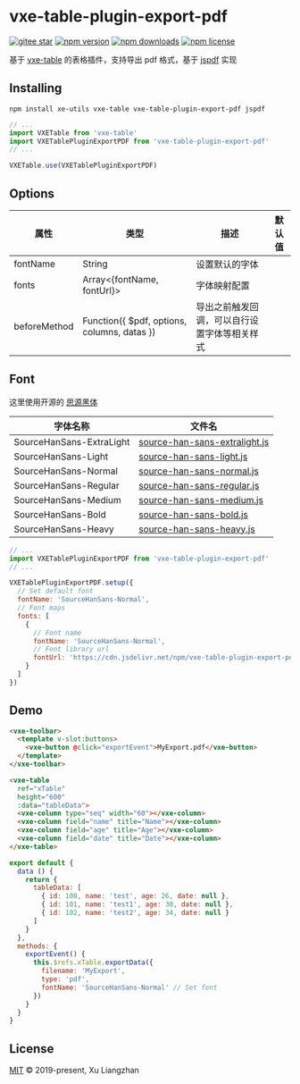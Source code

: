 # vxe-table-plugin-export-pdf

[![gitee star](https://gitee.com/x-extends/vxe-table-plugin-export-pdf/badge/star.svg?theme=dark)](https://gitee.com/x-extends/vxe-table-plugin-export-pdf/stargazers)
[![npm version](https://img.shields.io/npm/v/vxe-table-plugin-export-pdf.svg?style=flat-square)](https://www.npmjs.com/package/vxe-table-plugin-export-pdf)
[![npm downloads](https://img.shields.io/npm/dm/vxe-table-plugin-export-pdf.svg?style=flat-square)](http://npm-stat.com/charts.html?package=vxe-table-plugin-export-pdf)
[![npm license](https://img.shields.io/github/license/mashape/apistatus.svg)](LICENSE)

基于 [vxe-table](https://www.npmjs.com/package/vxe-table) 的表格插件，支持导出 pdf 格式，基于 [jspdf](https://github.com/MrRio/jsPDF) 实现

## Installing

```shell
npm install xe-utils vxe-table vxe-table-plugin-export-pdf jspdf
```

```javascript
// ...
import VXETable from 'vxe-table'
import VXETablePluginExportPDF from 'vxe-table-plugin-export-pdf'
// ...

VXETable.use(VXETablePluginExportPDF)
```

## Options

| 属性 | 类型 | 描述 | 默认值 |
|------|------|------|------|
| fontName | String | 设置默认的字体 |  |
| fonts | Array<{fontName, fontUrl}> | 字体映射配置 |  |
| beforeMethod | Function({ $pdf, options, columns, datas }) | 导出之前触发回调，可以自行设置字体等相关样式 |  |

## Font

这里使用开源的 [思源黑体](https://github.com/be5invis/source-han-sans-ttf/releases)  

| 字体名称 | 文件名 |
|------|------|
| SourceHanSans-ExtraLight | [source-han-sans-extralight.js](https://github.com/x-extends/vxe-table-plugin-export-pdf/tree/master/fonts) |
| SourceHanSans-Light | [source-han-sans-light.js](https://github.com/x-extends/vxe-table-plugin-export-pdf/tree/master/fonts) |
| SourceHanSans-Normal | [source-han-sans-normal.js](https://github.com/x-extends/vxe-table-plugin-export-pdf/tree/master/fonts) |
| SourceHanSans-Regular | [source-han-sans-regular.js](https://github.com/x-extends/vxe-table-plugin-export-pdf/tree/master/fonts) |
| SourceHanSans-Medium | [source-han-sans-medium.js](https://github.com/x-extends/vxe-table-plugin-export-pdf/tree/master/fonts) |
| SourceHanSans-Bold | [source-han-sans-bold.js](https://github.com/x-extends/vxe-table-plugin-export-pdf/tree/master/fonts) |
| SourceHanSans-Heavy | [source-han-sans-heavy.js](https://github.com/x-extends/vxe-table-plugin-export-pdf/tree/master/fonts) |

```javascript
// ...
import VXETablePluginExportPDF from 'vxe-table-plugin-export-pdf'
// ...

VXETablePluginExportPDF.setup({
  // Set default font
  fontName: 'SourceHanSans-Normal',
  // Font maps
  fonts: [
    {
      // Font name
      fontName: 'SourceHanSans-Normal',
      // Font library url
      fontUrl: 'https://cdn.jsdelivr.net/npm/vxe-table-plugin-export-pdf/fonts/source-han-sans-normal.js'
    }
  ]
})
```

## Demo

```html
<vxe-toolbar>
  <template v-slot:buttons>
    <vxe-button @click="exportEvent">MyExport.pdf</vxe-button>
  </template>
</vxe-toolbar>

<vxe-table
  ref="xTable"
  height="600"
  :data="tableData">
  <vxe-column type="seq" width="60"></vxe-column>
  <vxe-column field="name" title="Name"></vxe-column>
  <vxe-column field="age" title="Age"></vxe-column>
  <vxe-column field="date" title="Date"></vxe-column>
</vxe-table>
```

```javascript
export default {
  data () {
    return {
      tableData: [
        { id: 100, name: 'test', age: 26, date: null },
        { id: 101, name: 'test1', age: 30, date: null },
        { id: 102, name: 'test2', age: 34, date: null }
      ]
    }
  },
  methods: {
    exportEvent() {
      this.$refs.xTable.exportData({
        filename: 'MyExport',
        type: 'pdf',
        fontName: 'SourceHanSans-Normal' // Set font
      })
    }
  }
}
```

## License

[MIT](LICENSE) © 2019-present, Xu Liangzhan
